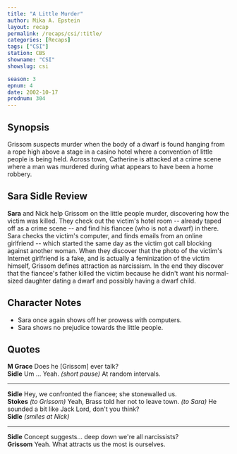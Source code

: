```yaml
---
title: "A Little Murder"
author: Mika A. Epstein
layout: recap
permalink: /recaps/csi/:title/
categories: [Recaps]
tags: ["CSI"]
station: CBS
showname: "CSI"
showslug: csi

season: 3
epnum: 4  
date: 2002-10-17
prodnum: 304  
---
```


## Synopsis

Grissom suspects murder when the body of a dwarf is found hanging from a rope high above a stage in a casino hotel where a convention of little people is being held. Across town, Catherine is attacked at a crime scene where a man was murdered during what appears to have been a home robbery.

## Sara Sidle Review

**Sara** and Nick help Grissom on the little people murder, discovering how the victim was killed. They check out the victim's hotel room -- already taped off as a crime scene -- and find his fiancee (who is not a dwarf) in there. Sara checks the victim's computer, and finds emails from an online girlfriend -- which started the same day as the victim got call blocking against another woman. When they discover that the photo of the victim's Internet girlfriend is a fake, and is actually a feminization of the victim himself, Grissom defines attraction as narcissism. In the end they discover that the fiancee's father killed the victim because he didn't want his normal-sized daughter dating a dwarf and possibly having a dwarf child.

## Character Notes

* Sara once again shows off her prowess with computers.  
* Sara shows no prejudice towards the little people.

## Quotes

**M Grace** Does he [Grissom] ever talk?  
**Sidle** Um ... Yeah. _(short pause)_ At random intervals.  

- - -

**Sidle** Hey, we confronted the fiancee; she stonewalled us.  
**Stokes** _(to Grissom)_ Yeah, Brass told her not to leave town. _(to Sara)_ He sounded a bit like Jack Lord, don't you think?  
**Sidle** _(smiles at Nick)_  

- - -

**Sidle** Concept suggests... deep down we're all narcissists?  
**Grissom** Yeah. What attracts us the most is ourselves.

